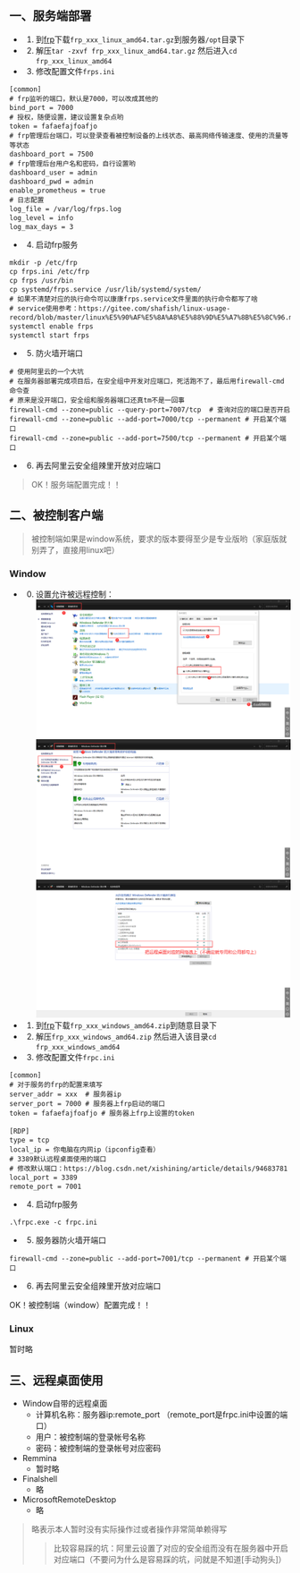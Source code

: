 ## 一、服务端部署
- 1. 到[frp](https://github.com/fatedier/frp/releases)下载`frp_xxx_linux_amd64.tar.gz`到服务器`/opt`目录下
- 2. 解压`tar -zxvf frp_xxx_linux_amd64.tar.gz` 然后进入`cd frp_xxx_linux_amd64`
- 3. 修改配置文件`frps.ini`
```shell
[common]
# frp监听的端口，默认是7000，可以改成其他的
bind_port = 7000
# 授权，随便设置，建议设置复杂点哟
token = fafaefajfoafjo
# frp管理后台端口，可以登录查看被控制设备的上线状态、最高网络传输速度、使用的流量等等状态
dashboard_port = 7500
# frp管理后台用户名和密码，自行设置哟
dashboard_user = admin
dashboard_pwd = admin
enable_prometheus = true
# 日志配置
log_file = /var/log/frps.log
log_level = info
log_max_days = 3
```
- 4. 启动frp服务
```shell
mkdir -p /etc/frp
cp frps.ini /etc/frp
cp frps /usr/bin
cp systemd/frps.service /usr/lib/systemd/system/
# 如果不清楚对应的执行命令可以康康frps.service文件里面的执行命令都写了啥
# service使用参考：https://gitee.com/shafish/linux-usage-record/blob/master/linux%E5%90%AF%E5%8A%A8%E5%88%9D%E5%A7%8B%E5%8C%96.md
systemctl enable frps
systemctl start frps
```
- 5. 防火墙开端口
```shell
# 使用阿里云的一个大坑
# 在服务器部署完成项目后，在安全组中开发对应端口，死活跑不了，最后用firewall-cmd命令查
# 原来是没开端口，安全组和服务器端口还真tm不是一回事
firewall-cmd --zone=public --query-port=7007/tcp  # 查询对应的端口是否开启
firewall-cmd --zone=public --add-port=7000/tcp --permanent # 开启某个端口
firewall-cmd --zone=public --add-port=7500/tcp --permanent # 开启某个端口
```
- 6. 再去阿里云安全组辣里开放对应端口

> OK！服务端配置完成！！

## 二、被控制客户端
> 被控制端如果是window系统，要求的版本要得至少是专业版哟（家庭版就别弄了，直接用linux吧）

### Window
- 0. 设置允许被远程控制：
![](./imgs/frp-win1.png)
![](./imgs/frp-win2.png)
![](./imgs/frp-win3.png)
- 1. 到[frp](https://github.com/fatedier/frp/releases)下载`frp_xxx_windows_amd64.zip`到随意目录下
- 2. 解压`frp_xxx_windows_amd64.zip` 然后进入该目录`cd frp_xxx_windows_amd64`
- 3. 修改配置文件`frpc.ini`
```shell
[common]
# 对于服务的frp的配置来填写
server_addr = xxx  # 服务器ip
server_port = 7000 # 服务器上frp启动的端口
token = fafaefajfoafjo # 服务器上frp上设置的token

[RDP]
type = tcp
local_ip = 你电脑在内网ip（ipconfig查看）
# 3389默认远程桌面使用的端口
# 修改默认端口：https://blog.csdn.net/xishining/article/details/94683781
local_port = 3389
remote_port = 7001
```
- 4. 启动frp服务
```shell
.\frpc.exe -c frpc.ini
```
- 5. 服务器防火墙开端口
```shell
firewall-cmd --zone=public --add-port=7001/tcp --permanent # 开启某个端口
```
- 6. 再去阿里云安全组辣里开放对应端口

OK！被控制端（window）配置完成！！

### Linux
暂时略

## 三、远程桌面使用
- Window自带的远程桌面
    - 计算机名称：服务器ip:remote_port （remote_port是frpc.ini中设置的端口）
    - 用户：被控制端的登录帐号名称
    - 密码：被控制端的登录帐号对应密码
- Remmina
    - 暂时略
- Finalshell
    - 略
- MicrosoftRemoteDesktop
    - 略

> 略表示本人暂时没有实际操作过或者操作非常简单赖得写
>> 比较容易踩的坑：阿里云设置了对应的安全组而没有在服务器中开启对应端口（不要问为什么是容易踩的坑，问就是不知道[手动狗头]）
